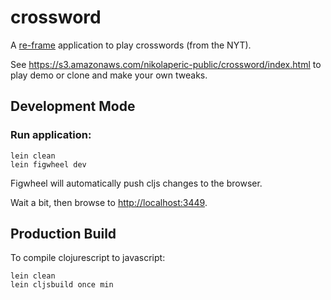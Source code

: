 # crossword

A [re-frame](https://github.com/Day8/re-frame) application to play crosswords (from the NYT).

See https://s3.amazonaws.com/nikolaperic-public/crossword/index.html to play demo or clone and make your own tweaks.

## Development Mode

### Run application:

```
lein clean
lein figwheel dev
```

Figwheel will automatically push cljs changes to the browser.

Wait a bit, then browse to [http://localhost:3449](http://localhost:3449).

## Production Build


To compile clojurescript to javascript:

```
lein clean
lein cljsbuild once min
```
